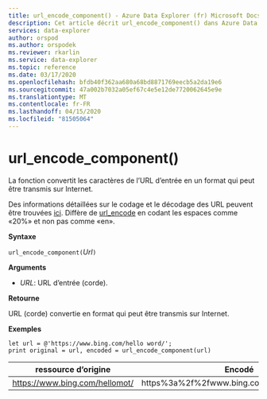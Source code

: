 ```yaml
---
title: url_encode_component() - Azure Data Explorer (fr) Microsoft Docs
description: Cet article décrit url_encode_component() dans Azure Data Explorer.
services: data-explorer
author: orspod
ms.author: orspodek
ms.reviewer: rkarlin
ms.service: data-explorer
ms.topic: reference
ms.date: 03/17/2020
ms.openlocfilehash: bfdb40f362aa680a68bd8871769eecb5a2da19e6
ms.sourcegitcommit: 47a002b7032a05ef67c4e5e12de7720062645e9e
ms.translationtype: MT
ms.contentlocale: fr-FR
ms.lasthandoff: 04/15/2020
ms.locfileid: "81505064"
---
```

# <a name="url_encode_component"></a>url_encode_component()

La fonction convertit les caractères de l’URL d’entrée en un format qui peut être transmis sur Internet. 

Des informations détaillées sur le codage et le décodage des URL peuvent être trouvées [ici](https://en.wikipedia.org/wiki/Percent-encoding).
Diffère de [url_encode](./urlencodefunction.md) en codant les espaces comme «20%» et non pas comme «en».

**Syntaxe**

`url_encode_component(`*Url*`)`

**Arguments**

* *URL*: URL d’entrée (corde).  

**Retourne**

URL (corde) convertie en format qui peut être transmis sur Internet.

**Exemples**

```kusto
let url = @'https://www.bing.com/hello word/';
print original = url, encoded = url_encode_component(url)
```

|ressource d’origine|Encodé|
|---|---|
|https://www.bing.com/hellomot/|https%3a%2f%2fwww.bing.com%2fhello%20word|


 